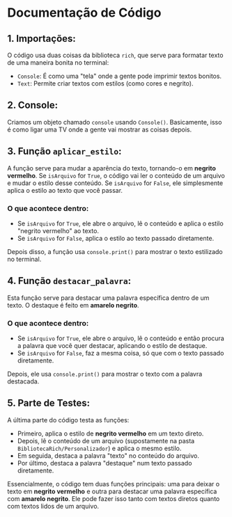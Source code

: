 # Documentação de Código

## 1. Importações:
O código usa duas coisas da biblioteca `rich`, que serve para formatar texto de uma maneira bonita no terminal:
- `Console`: É como uma "tela" onde a gente pode imprimir textos bonitos.
- `Text`: Permite criar textos com estilos (como cores e negrito).

## 2. Console:
Criamos um objeto chamado `console` usando `Console()`. Basicamente, isso é como ligar uma TV onde a gente vai mostrar as coisas depois.

## 3. Função `aplicar_estilo`:
A função serve para mudar a aparência do texto, tornando-o em **negrito vermelho**. Se `isArquivo` for `True`, o código vai ler o conteúdo de um arquivo e mudar o estilo desse conteúdo. Se `isArquivo` for `False`, ele simplesmente aplica o estilo ao texto que você passar.

### O que acontece dentro:
- Se `isArquivo` for `True`, ele abre o arquivo, lê o conteúdo e aplica o estilo "negrito vermelho" ao texto.
- Se `isArquivo` for `False`, aplica o estilo ao texto passado diretamente.
  
Depois disso, a função usa `console.print()` para mostrar o texto estilizado no terminal.

## 4. Função `destacar_palavra`:
Esta função serve para destacar uma palavra específica dentro de um texto. O destaque é feito em **amarelo negrito**.

### O que acontece dentro:
- Se `isArquivo` for `True`, ele abre o arquivo, lê o conteúdo e então procura a palavra que você quer destacar, aplicando o estilo de destaque.
- Se `isArquivo` for `False`, faz a mesma coisa, só que com o texto passado diretamente.

Depois, ele usa `console.print()` para mostrar o texto com a palavra destacada.

## 5. Parte de Testes:
A última parte do código testa as funções:
- Primeiro, aplica o estilo de **negrito vermelho** em um texto direto.
- Depois, lê o conteúdo de um arquivo (supostamente na pasta `BibliotecaRich/Personalizador`) e aplica o mesmo estilo.
- Em seguida, destaca a palavra "texto" no conteúdo do arquivo.
- Por último, destaca a palavra "destaque" num texto passado diretamente.

Essencialmente, o código tem duas funções principais: uma para deixar o texto em **negrito vermelho** e outra para destacar uma palavra específica com **amarelo negrito**. Ele pode fazer isso tanto com textos diretos quanto com textos lidos de um arquivo.
